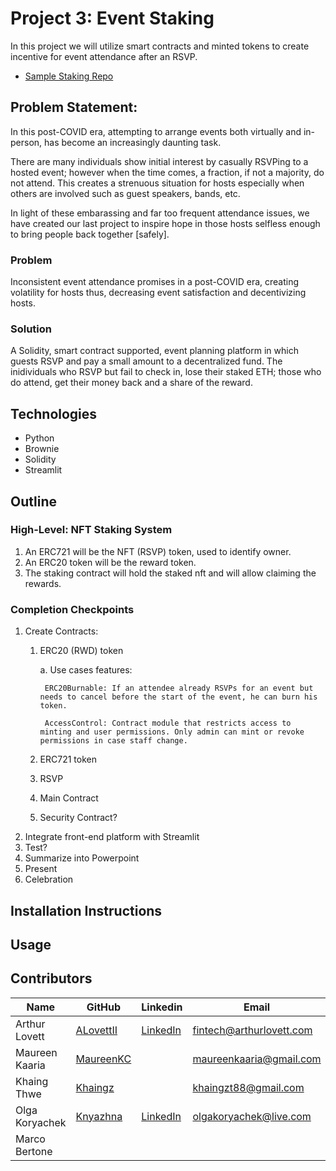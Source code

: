 # Project 3: Event Staking
In this project we will utilize smart contracts and minted tokens to create incentive for event attendance after an RSVP.
*   [Sample Staking Repo](https://github.com/SRVng/solidity-avalanche-RSVP-staking-event)

## Problem Statement:
In this post-COVID era, attempting to arrange events both virtually and in-person, has become an increasingly daunting task. 

There are many individuals show initial interest by casually RSVPing to a hosted event; however when the time comes, a fraction, if not a majority, do not attend. This creates a strenuous situation for hosts especially when others are involved such as guest speakers, bands, etc.

In light of these embarassing and far too frequent attendance issues, we have created our last project to inspire hope in those hosts selfless enough to bring people back together [safely]. 

### Problem
Inconsistent event attendance promises in a post-COVID era, creating volatility for hosts thus, decreasing event satisfaction and decentivizing hosts.

### Solution
A Solidity, smart contract supported, event planning platform in which guests RSVP and pay a small amount to a decentralized fund. The inidividuals who RSVP but fail to check in, lose their staked ETH; those who do attend, get their money back and a share of the reward.


## Technologies
* Python
* Brownie
* Solidity
* Streamlit


## Outline

### High-Level: NFT Staking System
1.  An ERC721 will be the NFT (RSVP) token, used to identify owner.
2.  An ERC20 token will be the reward token.
3.  The staking contract will hold the staked nft and will allow claiming the rewards.

### Completion Checkpoints
1. Create Contracts:
	1. ERC20 (RWD) token

		a. Use cases features:

			ERC20Burnable: If an attendee already RSVPs for an event but needs to cancel before the start of the event, he can burn his token.

			AccessControl: Contract module that restricts access to minting and user permissions. Only admin can mint or revoke permissions in case staff change.
			
	2. ERC721 token
	3. RSVP
	4. Main Contract
	5. Security Contract?
2. Integrate front-end platform with Streamlit
3. Test?
4. Summarize into Powerpoint
5. Present
6. Celebration


## Installation Instructions


## Usage


## Contributors
| Name | GitHub | Linkedin | Email |
| ---- | ------ | -------- | ----- |
| Arthur Lovett | [ALovettII](https://github.com/ALovettII) | [LinkedIn](https://www.linkedin.com/in/arthurlovett/) | fintech@arthurlovett.com |
| Maureen Kaaria | [MaureenKC](https://github.com/MaureenKC) |    | maureenkaaria@gmail.com |
| Khaing Thwe | [Khaingz](https://github.com/Khaingz) |    | khaingzt88@gmail.com | 
| Olga Koryachek | [Knyazhna](https://github.com/Knyazhna) | [LinkedIn](https://www.linkedin.com/in/olga-koryachek-a74b1877/?msgOverlay=true) | olgakoryachek@live.com | 
| Marco Bertone | []() | []() |   |

